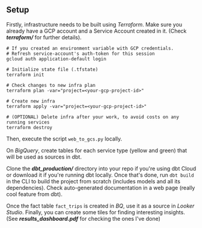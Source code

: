 ## Setup 
Firstly, infrastructure needs to be built using *Terraform*. Make sure you already have a GCP account and a Service Account created in it. (Check ***terraform/*** for further details).

```shell
# If you created an environment variable with GCP credentials.
# Refresh service-account's auth-token for this session
gcloud auth application-default login

# Initialize state file (.tfstate)
terraform init

# Check changes to new infra plan
terraform plan -var="project=<your-gcp-project-id>"

# Create new infra
terraform apply -var="project=<your-gcp-project-id>"

# (OPTIONAL) Delete infra after your work, to avoid costs on any running services
terraform destroy
```
Then, execute the script `web_to_gcs.py` locally.

On *BigQuery*, create tables for each service type (yellow and green) that will be used as sources in dbt.

Clone the ***dbt_production/*** directory into your repo if you're using dbt Cloud or download it if you're running dbt locally. Once that's done, run `dbt build` in the CLI to build the project from scratch (includes models and all its dependencies).
Check auto-generated documentation in a web page (really cool feature from dbt).

Once the fact table `fact_trips` is created in *BQ*, use it as a source in *Looker Studio*. Finally, you can create some tiles for finding interesting insights. (See ***results_dashboard.pdf*** for checking the ones I've done)





